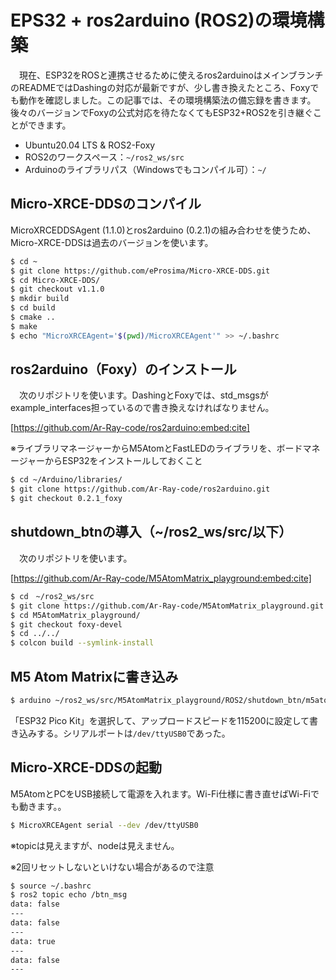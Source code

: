 # EPS32 + ros2arduino (ROS2)の環境構築

　現在、ESP32をROSと連携させるために使えるros2arduinoはメインブランチのREADMEではDashingの対応が最新ですが、少し書き換えたところ、Foxyでも動作を確認しました。この記事では、その環境構築法の備忘録を書きます。後々のバージョンでFoxyの公式対応を待たなくてもESP32+ROS2を引き継ぐことができます。

- Ubuntu20.04 LTS & ROS2-Foxy
- ROS2のワークスペース：`~/ros2_ws/src`
- Arduinoのライブラリパス（Windowsでもコンパイル可）：`~/`

## Micro-XRCE-DDSのコンパイル

MicroXRCEDDSAgent (1.1.0)とros2arduino (0.2.1)の組み合わせを使うため、Micro-XRCE-DDSは過去のバージョンを使います。

```bash
$ cd ~
$ git clone https://github.com/eProsima/Micro-XRCE-DDS.git
$ cd Micro-XRCE-DDS/
$ git checkout v1.1.0
$ mkdir build
$ cd build
$ cmake ..
$ make
$ echo "MicroXRCEAgent='$(pwd)/MicroXRCEAgent'" >> ~/.bashrc
```

## ros2arduino（Foxy）のインストール

　次のリポジトリを使います。DashingとFoxyでは、std_msgsがexample_interfaces担っているので書き換えなければなりません。

[https://github.com/Ar-Ray-code/ros2arduino:embed:cite]

※ライブラリマネージャーからM5AtomとFastLEDのライブラリを、ボードマネージャーからESP32をインストールしておくこと

```bash
$ cd ~/Arduino/libraries/
$ git clone https://github.com/Ar-Ray-code/ros2arduino.git
$ git checkout 0.2.1_foxy
```

## shutdown_btnの導入（~/ros2_ws/src/以下）

　次のリポジトリを使います。

[https://github.com/Ar-Ray-code/M5AtomMatrix_playground:embed:cite]

```bash
$ cd　~/ros2_ws/src
$ git clone https://github.com/Ar-Ray-code/M5AtomMatrix_playground.git
$ cd M5AtomMatrix_playground/
$ git checkout foxy-devel
$ cd ../../
$ colcon build --symlink-install
```

## M5 Atom Matrixに書き込み

```bash
$ arduino ~/ros2_ws/src/M5AtomMatrix_playground/ROS2/shutdown_btn/m5atom_shutdown_btn_ros2/m5atom_shutdown_btn_ros2.ino
```

「ESP32 Pico Kit」を選択して、アップロードスピードを115200に設定して書き込みする。シリアルポートは`/dev/ttyUSB0`であった。

## Micro-XRCE-DDSの起動

M5AtomとPCをUSB接続して電源を入れます。Wi-Fi仕様に書き直せばWi-Fiでも動きます。。

```bash
$ MicroXRCEAgent serial --dev /dev/ttyUSB0
```

※topicは見えますが、nodeは見えません。

※2回リセットしないといけない場合があるので注意

```bash
$ source ~/.bashrc
$ ros2 topic echo /btn_msg
data: false
---
data: false
---
data: true
---
data: false
---
```

